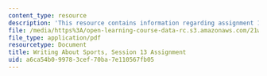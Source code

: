 ```yaml
---
content_type: resource
description: 'This resource contains information regarding assignment 13. '
file: /media/https%3A/open-learning-course-data-rc.s3.amazonaws.com/21w-015-writing-and-rhetoric-writing-about-sports-fall-2013/a6ca54b099783cef70ba7e110567fb05_MIT21W_015F13_Assignment13.pdf
file_type: application/pdf
resourcetype: Document
title: Writing About Sports, Session 13 Assignment
uid: a6ca54b0-9978-3cef-70ba-7e110567fb05
---
```

